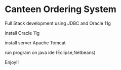 # Canteen Ordering System
 Full Stack development using JDBC and Oracle 11g 
 
 install Oracle 11g
 
 install server Apache Tomcat
 
 run program on java ide (Eclipse,Netbeans)
 
 Enjoy!!
